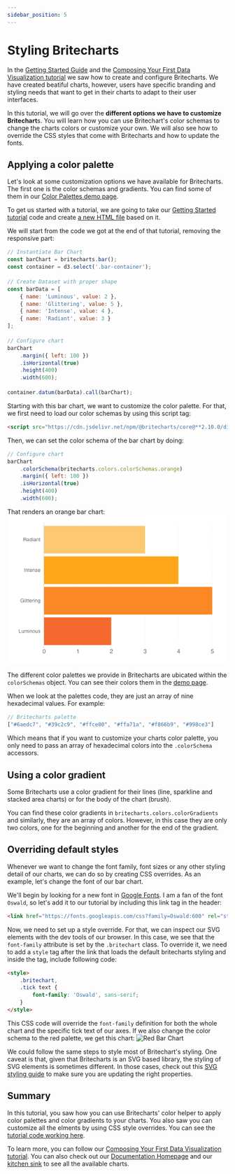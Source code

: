 ```yaml
---
sidebar_position: 5
---
```


# Styling Britecharts
In the [Getting Started Guide][gettingStarted] and the [Composing Your First Data Visualization tutorial][composingDataviz] we saw how to create and configure Britecharts. We have created beatiful charts, however, users have specific branding and styling needs that want to get in their charts to adapt to their user interfaces.

In this tutorial, we will go over the **different options we have to customize Britechart**s. You will learn how you can use Britechart's color schemas to change the charts colors or customize your own. We will also see how to override the CSS styles that come with Britecharts and how to update the fonts.

## Applying a color palette
Let's look at some customization options we have available for Britecharts. The first one is the color schemas and gradients. You can find some of them in our [Color Palettes demo page][colorPalettesDemo].

To get us started with a tutorial, we are going to take our [Getting Started tutorial][gettingStarted] code and create [a new HTML file][stylingBritechartsHTML] based on it.

We will start from the code we got at the end of that tutorial, removing the responsive part:
```js
// Instantiate Bar Chart
const barChart = britecharts.bar();
const container = d3.select('.bar-container');

// Create Dataset with proper shape
const barData = [
    { name: 'Luminous', value: 2 },
    { name: 'Glittering', value: 5 },
    { name: 'Intense', value: 4 },
    { name: 'Radiant', value: 3 }
];

// Configure chart
barChart
    .margin({ left: 100 })
    .isHorizontal(true)
    .height(400)
    .width(600);

container.datum(barData).call(barChart);
```

Starting with this bar chart, we want to customize the color palette. For that, we first need to load our color schemas by using this script tag:
```html
<script src="https://cdn.jsdelivr.net/npm/@britecharts/core@**2.10.0/dist/umd/colors.min.js"></script>
```

Then, we can set the color schema of the bar chart by doing:
```js
// Configure chart
barChart
    .colorSchema(britecharts.colors.colorSchemas.orange)
    .margin({ left: 100 })
    .isHorizontal(true)
    .height(400)
    .width(600);
```
That renders an orange bar chart:
![Orange Bar Chart][orangeBarChartImg]

The different color palettes we provide in Britecharts are ubicated within the `colorSchemas` object. You can see their colors them in the [demo page][colorPalettesDemo].

When we look at the palettes code, they are just an array of nine hexadecimal values. For example:
```js
// Britecharts palette
["#6aedc7", "#39c2c9", "#ffce00", "#ffa71a", "#f866b9", "#998ce3"]
```
Which means that if you want to customize your charts color palette, you only need to pass an array of hexadecimal colors into the `.colorSchema` accessors.

## Using a color gradient
Some Britecharts use a color gradient for their lines (line, sparkline and stacked area charts) or for the body of the chart (brush).

You can find these color gradients in `britecharts.colors.colorGradients` and similarly, they are an array of colors. However, in this case they are only two colors, one for the beginning and another for the end of the gradient.

## Overriding default styles
Whenever we want to change the font family, font sizes or any other styling detail of our charts, we can do so by creating CSS overrides. As an example, let's change the font of our bar chart.

We'll begin by looking for a new font in [Google Fonts][gFonts]. I am a fan of the font `Oswald`, so let's add it to our tutorial by including this link tag in the header:
```html
<link href="https://fonts.googleapis.com/css?family=Oswald:600" rel="stylesheet">
```
Now, we need to set up a style override. For that, we can inspect our SVG elements with the dev tools of our browser. In this case, we see that the `font-family` attribute is set by the `.britechart` class. To override it, we need to add a `style` tag after the link that loads the default britecharts styling and inside the tag, include following code:
```html
<style>
    .britechart,
    .tick text {
        font-family: 'Oswald', sans-serif;
    }
</style>
```
This CSS code will override the `font-family` definition for both the whole chart and the specific tick text of our axes. If we also change the color schema to the red palette, we get this chart:
![Red Bar Chart][redBarChartImg]

We could follow the same steps to style most of Britechart's styling. One caveat is that, given that Britecharts is an SVG based library, the styling of SVG elements is sometimes different. In those cases, check out this [SVG styling guide][svgReference] to make sure you are updating the right properties.

## Summary
In this tutorial, you saw how you can use Britecharts' color helper to apply color palettes and color gradients to your charts. You also saw you can customize all the elments by using CSS style overrides. You can see the [tutorial code working here][stylingBritechartsTutorial].

To learn more, you can follow our [Composing Your First Data Visualization tutorial][composingDataviz]. You can also check out our [Documentation Homepage][home] and our [kitchen sink][demos] to see all the available charts.

[home]: http://britecharts.github.io/britecharts/
[demos]: http://britecharts.github.io/britecharts/**tutorial-kitchen-sink.html
[gettingStarted]: ./getting-started.md
[composingDataviz]: ./composing-dataviz.md
[colorPalettesDemo]: http://britecharts.github.io/britecharts/**tutorial-color.html
[stylingBritechartsHTML]: https://github.com/britecharts/britecharts/blob/main/packages/docs/docs/tutorials/html/tutorial-styling-britecharts.html
[stylingBritechartsTutorial]: ./styling-charts.md
[orangeBarChartImg]: https://raw.githubusercontent.com/britecharts/britecharts/main/packages/docs/static/img/tutorial/orange-bar-chart.png
[redBarChartImg]: https://raw.githubusercontent.com/britecharts/britecharts/main/packages/docs/static/img/tutorials/red-bar-chart.png
[gFonts]: https://fonts.google.com/
[svgReference]: https://www.smashingmagazine.com/2014/11/styling-and-animating-svgs-with-css/
